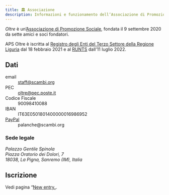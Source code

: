 ```yaml
---
title: 🏛 Associazione
description: Informazioni e funzionamento dell’Associazione di Promozione Sociale Oltre, la persona giuridica che organizza Scambi Festival.
---
```

_Oltre_ è un’[Associazione di Promozione Sociale](https://it.wikipedia.org/wiki/Associazione_di_promozione_sociale), fondata il 9 settembre 2020 da sette amici e soci fondatori.

APS Oltre è iscritta al [Registro degli Enti del Terzo Settore della Regione Liguria](https://www.regione.liguria.it/homepage/salute-e-sociale/terzo-settore/promozione-sociale.html) dal 18 febbraio 2021 e al [RUNTS](https://servizi.lavoro.gov.it/runts) dall’11 luglio 2022.

## Dati

<dl>
	<dt>email</dt><dd><a href='mailto:staff@scambi.org' target='_blank' title='Inviaci un’email'>staff@scambi.org</a></dd>
	<dt>PEC</dt><dd><a href='mailto:oltre@pec.poste.it' target='_blank' title='Inviaci una PEC'>oltre@pec.poste.it</a></dd>
	<dt>Codice Fiscale</dt><dd>90098410088</dd>
	<dt>IBAN</dt><dd>IT63E0501801400000016986952</dd>
	<dt><a href='https://paypal.me/apsoltre' target='_blank' title='PayPal.me di APS Oltre'>PayPal</a></dt><dd>palanche@scambi.org</dd>
</dl>

### Sede legale

<address>
	<p>Palazzo Gentile Spinola
	<br>Piazza Oratorio dei Dolori, 7
	<br>18038, La Pigna, Sanremo (IM), Italia</p>
</address>

## Iscrizione

Vedi pagina “[New entry](../staff/new-entry.md)„.
